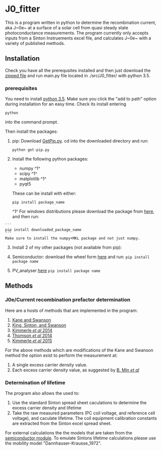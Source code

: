 # J0_fitter

This is a program written in python to determine the recombination current, aka J~0e~ at a surface of a solar cell from
quasi steady state photoconductance measurements. The program currently only accepts inputs from a Sinton Instruements excel file, and calculates J~0e~ with a variety of published methods.

## Installation

Check you have all the prerequsites installed and then just download the [zipped file](https://github.com/MK8J/J0_fitter/archive/master.zip) and run main.py file located in ./src/J0_fitter/ with python 3.5.

### prerequisites

You need to install [python 3.5](https://www.python.org/ftp/python/3.5.2/python-3.5.2.exe). Make sure you click the "add to path" option during installation for an easy time. Check its install entering
```
python
```
into the command prompt.

Then install the packages:

1. pip: Download [GetPip.py](https://www.google.com.au/url?sa=t&rct=j&q=&esrc=s&source=web&cd=2&cad=rja&uact=8&ved=0ahUKEwir1dnM6abPAhVB1WMKHerlAWIQFgghMAE&url=https%3A%2F%2Fbootstrap.pypa.io%2Fget-pip.py&usg=AFQjCNE8Fo9j_sgo1hBzEoUT39H85hFDrg&sig2=8pRU0vXw69kLHK6ob-BjnA). cd into the downloaded directory and run:

    ```
    python get-pip.py
    ```

  2. Install the following python packages:
      * numpy ^1^
      * scipy ^1^
      * matplotlib ^1^
      * pyqt5

     These can be install with either:

      ```
      pip install package_name
      ```

     ^1^ For windows distributions please download the package from [here](http://www.lfd.uci.edu/~gohlke/pythonlibs/), and then run:

    ```
    pip install downloaded_package_name
    ```
    Make sure to install the numpy+MKL package and not just numpy.

3. Install 2 of my other packages (not available from pip):

  1. Semiconductor: download the wheel form [here](https://github.com/MK8J/semiconductor/tree/master/dist) and run:
    ```
    pip install package name
    ```
  2. PV_analyser [here](https://github.com/MK8J/PV_analysis/tree/master/dist)
    ```
    pip install package name
    ```

## Methods


### J0e/Current recombination prefactor determination
Here are a hosts of methods that are implemented in the program:

1. [Kane and Swanson](http://cat.inist.fr/?aModele=afficheN&cpsidt=8187799)
2. [King, Sinton, and Swanson](http://dx.doi.org/10.1109/16.46368)
3. [Kimmerle *et al* 2014](http://dx.doi.org/10.1016/j.egypro.2014.08.087)
4. [Thomson *et al* 2014](10.1016/j.egypro.2014.08.100)
3. [Kimmerle *et al* 2015](http://dx.doi.org/10.1016/j.solmat.2015.06.043)


For the above methods which are modifications of the Kane and Swanson method the option exist to perform the measurement at:

  1. A single excess carrier density value.
  2. Each excess carrier density value, as suggested by [B. Min *et al*](http://dx.doi.org/10.4229/EUPVSEC20142014-2BO.3.6)

### Determination of lifetime

The program also allows the used to:

1. Use the standard Sinton spread sheet caculations to determine the excess carrier density and lifetime
2. Take the raw measured parameters (PC coil voltage, and reference cell voltage), and caculate lifetime. The coil equipment calibration constants are extracted from the Sinton excel spread sheet.

For external calculations the the models that are taken from the [semiconductor module](https://github.com/MK8J/semiconductor). To emulate Sintons lifetime calculations please use the mobility model "Dannhauser-Krausse_1972".
<!-- 3. [Kimmerle *et al* 2016](http://dx.doi.org/10.1063/1.4939888) -->
